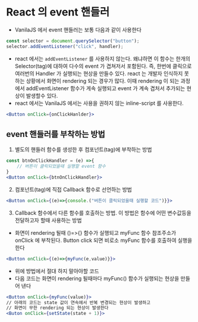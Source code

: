 # React 의 event 핸들러

- VanilaJS 에서 event 핸들러는 보통 다음과 같이 사용한다

```js
const selector = document.querySelector("button");
selector.addEventListener("click", handler);
```

- react 에서는 `addEventListener` 를 사용하지 않는다. 왜냐하면 이 함수는 한개의 Selector(tag)에 대하여 다수의 event 가 겹쳐저서 포함된다. 즉, 한번에 클릭으로 여러번의 Handler 가 실행되는 현상을 만들수 있다. react 는 개발자 인식하지 못하는 상황에서 화면이 rendering 되는 경우가 많다. 이때 rendering 이 되는 과정에서 addEventListener 함수가 게속 실행되고 event 가 계속 겹처서 추가되는 현상이 발생할수 있다.
- react 에서는 VanilaJS 에서는 사용을 권하지 않는 inline-script 를 사용한다.

```jsx
<Button onClick={onClickHanlder}>
```

## event 핸들러를 부착하는 방법

1. 별도의 핸들러 함수를 생성한 후 컴포넌트(tag)에 부착하는 방법

```jsx
const btnOnClickHandler = (e) =>{
    // 버튼이 클릭되었을때 실행할 event 함수
}
<Button onClick={btnOnClickHandler}>
```

2. 컴포넌트(tag)에 직접 Callback 함수로 선언하는 방법

```jsx
<Button onClick={(e)=>{console.("버튼이 클릭되었을때 실행할 코드")}}>
```

3. Callback 함수에서 다른 함수를 호출하는 방법. 이 방법은 함수에 어떤 변수값등을 전달하고자 할때 사용하는 방법

- 화면이 rendering 될때 ()=>{} 함수가 실행되고 myFunc 함수 참조주소가 onClick 에 부착된다. Button click 되면 비로소 myFunc 함수를 호출하여 실행을 한다

```jsx
<Button onClick={(e)=>{myFunc(e,value)}}>
```

- 위에 방법에서 절대 하지 말아야할 코드
- 다음 코드는 화면이 rendering 될때마다 myFunc() 함수가 실행되는 현상을 만들어 낸다

```jsx
<Button onClick={myFunc(value)}>
// 아래의 코드는 state 값이 연속에서 반복 변경되는 현상이 발생하고
// 화면이 무한 rendering 되는 현상이 발생한다
<Buton onClick={setState(state + 1)}>
```
